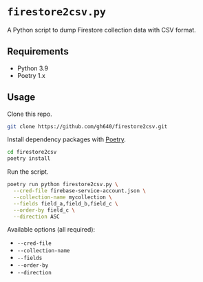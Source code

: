 # `firestore2csv.py`

A Python script to dump Firestore collection data with CSV format.

## Requirements

- Python 3.9
- Poetry 1.x

## Usage

Clone this repo.

```bash
git clone https://github.com/gh640/firestore2csv.git
```

Install dependency packages with [Poetry](https://github.com/python-poetry/poetry).

```bash
cd firestore2csv
poetry install
```

Run the script.

```bash
poetry run python firestore2csv.py \
  --cred-file firebase-service-account.json \
  --collection-name mycollection \
  --fields field_a,field_b,field_c \
  --order-by field_c \
  --direction ASC
```

Available options (all required):

- `--cred-file`
- `--collection-name`
- `--fields`
- `--order-by`
- `--direction`
